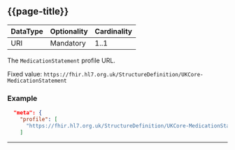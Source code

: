 ## {{page-title}}

<table data-responsive class="nhsd-!t-margin-bottom-6">
    <thead>
        <tr>
            <th data-no-sort>DataType</th>
            <th data-no-sort>Optionality</th>
            <th data-no-sort>Cardinality</th>
        </tr>
    </thead>
    <tbody>
      <tr>
        <td>URI</td>
        <td>Mandatory</td>
        <td>1..1</td>
      </tr>
    </tbody>
</table>

The `MedicationStatement` profile URL.

Fixed value: `https://fhir.hl7.org.uk/StructureDefinition/UKCore-MedicationStatement`

### Example
```json
  "meta": {
    "profile": [
      "https://fhir.hl7.org.uk/StructureDefinition/UKCore-MedicationStatement"
    ]
```

---